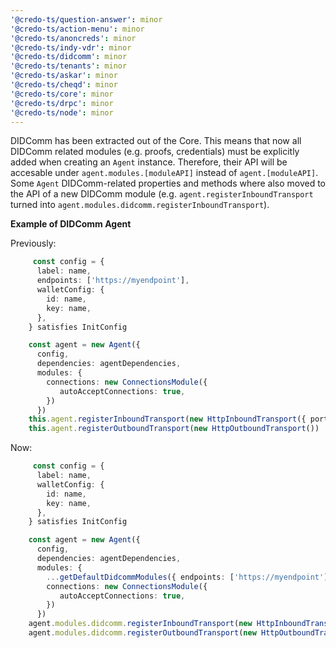 ```yaml
---
'@credo-ts/question-answer': minor
'@credo-ts/action-menu': minor
'@credo-ts/anoncreds': minor
'@credo-ts/indy-vdr': minor
'@credo-ts/didcomm': minor
'@credo-ts/tenants': minor
'@credo-ts/askar': minor
'@credo-ts/cheqd': minor
'@credo-ts/core': minor
'@credo-ts/drpc': minor
'@credo-ts/node': minor
---
```


DIDComm has been extracted out of the Core. This means that now all DIDComm related modules (e.g. proofs, credentials) must be explicitly added when creating an `Agent` instance. Therefore, their API will be accesable under `agent.modules.[moduleAPI]` instead of `agent.[moduleAPI]`. Some `Agent` DIDComm-related properties and methods where also moved to the API of a new DIDComm module (e.g. `agent.registerInboundTransport` turned into `agent.modules.didcomm.registerInboundTransport`).

**Example of DIDComm Agent**

Previously:

```ts
     const config = {
      label: name,
      endpoints: ['https://myendpoint'],
      walletConfig: {
        id: name,
        key: name,
      },
    } satisfies InitConfig

    const agent = new Agent({
      config,
      dependencies: agentDependencies,
      modules: {
        connections: new ConnectionsModule({
           autoAcceptConnections: true,
        })
      })
    this.agent.registerInboundTransport(new HttpInboundTransport({ port }))
    this.agent.registerOutboundTransport(new HttpOutboundTransport())

```

Now:

```ts
     const config = {
      label: name,
      walletConfig: {
        id: name,
        key: name,
      },
    } satisfies InitConfig

    const agent = new Agent({
      config,
      dependencies: agentDependencies,
      modules: {
        ...getDefaultDidcommModules({ endpoints: ['https://myendpoint'] }),
        connections: new ConnectionsModule({
           autoAcceptConnections: true,
        })
      })
    agent.modules.didcomm.registerInboundTransport(new HttpInboundTransport({ port }))
    agent.modules.didcomm.registerOutboundTransport(new HttpOutboundTransport())
```

